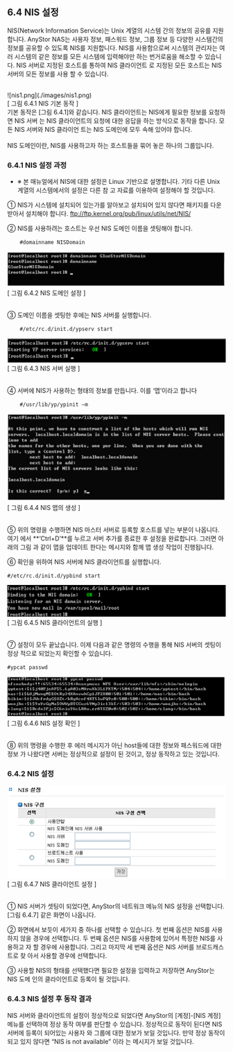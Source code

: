 ## 6.4 NIS 설정

NIS(Network Information Service)는 Unix 계열의 시스템 간의 정보의 공유를 지원합니다.
AnyStor NAS는 사용자 정보, 패스워드 정보, 그룹 정보 등 다양한 시스템간의 정보를 공유할 수 있도록
NIS를 지원합니다. NIS를 사용함으로써 시스템의 관리자는 여러 시스템의 같은 정보를 모든 시스템에
입력해야만 하는 번거로움을 해소할 수 있습니다. NIS 서버로 지정된 호스트를 통하여 NIS 클라이언트
로 지정된 모든 호스트는 NIS 서버의 모든 정보를 사용 할 수 있습니다.

<br>
![nis1.png](./images/nis1.png) <br>
[ 그림 6.4.1 NIS 기본 동작 ]

<br>
기본 동작은 [그림 6.4.1]와 같습니다. NIS 클라이언트는 NIS에게 필요한 정보를 요청하면 NIS 서버
는 NIS 클라이언트의 요청에 대한 응답을 하는 방식으로 동작을 합니다. 모든 NIS 서버와 NIS 클라이언
트는 NIS 도메인에 모두 속해 있어야 합니다.
<br><br>
NIS 도메인이란, NIS를 사용하고자 하는 호스트들을 묶어 놓은 하나의 그룹입니다.

### 6.4.1 NIS 설정 과정

+ ※ 본 매뉴얼에서 NIS에 대한 설정은 Linux 기반으로 설명합니다. 기타 다른 Unix 계열의 시스템에서의 설정은 다른 참
고 자료를 이용하여 설정해야 할 것입니다.

① NIS가 시스템에 설치되어 있는가를 알아보고 설치되어 있지 않다면 패키지를 다운 받아서 설치해야 합니다. <ftp://ftp.kernel.org/pub/linux/utils/net/NIS/>

② NIS를 사용하려는 호스트는 우선 NIS 도메인 이름을 셋팅해야 합니다.

```
	#domainname NISDomain
```

![nis2.png](./images/nis2.png) <br>
[ 그림 6.4.2 NIS 도메인 설정 ]

<br>
③ 도메인 이름을 셋팅한 후에는 NIS 서버를 실행합니다.

```
	#/etc/rc.d/init.d/ypserv start
```
![nis3.png](./images/nis3.png) <br>
[ 그림 6.4.3 NIS 서버 실행 ]

<br>
④ 서버에 NIS가 사용하는 형태의 정보를 만듭니다. 이를 ‘맵’이라고 합니다

```
	#/usr/lib/yp/ypinit –m
```
![nis4.png](./images/nis4.png) <br>
[ 그림 6.4.4  NIS 맵의 생성 ]

<br>
⑤ 위의 명령을 수행하면 NIS 마스터 서버로 등록할 호스트를 넣는 부분이 나옵니다. 여기
에서 **‘Ctrl+D’**를 누르고 서버 추가를 종료한 후 설정을 완료합니다. 그러면 아래의 그림
과 같이 맵을 업데이트 한다는 메시지와 함께 맵 생성 작업이 진행됩니다.

⑥ 확인을 위하여 NIS 서버에 NIS 클라이언트를 실행합니다.

```
#/etc/rc.d/init.d/ypbind start
```
![nis5.png](./images/nis5.png) <br>
[ 그림 6.4.5  NIS 클라이언트의 실행 ]

<br>
⑦ 설정이 모두 끝났습니다. 이제 다음과 같은 명령의 수행을 통해 NIS 서버의 셋팅이 정상
적으로 되었는지 확인할 수 있습니다.

```
#ypcat passwd
```
![nis6.png](./images/nis6.png) <br>
[ 그림 6.4.6 NIS 설정 확인 ]

<br>
⑧ 위의 명령을 수행한 후 에러 메시지가 아닌 host들에 대한 정보와 패스워드에 대한 정보
가 나왔다면 서버는 정상적으로 설정이 된 것이고, 정상 동작하고 있는 것입니다.

### 6.4.2 NIS 설정

![nis7.png](./images/nis7.png) <br>
[ 그림 6.4.7 NIS 클라이언트 설정 ]

<br>
① NIS 서버가 셋팅이 되었다면, AnyStor의 네트워크 메뉴의 NIS 설정을 선택합니다. [그림 6.4.7] 같은 화면이 나옵니다.

② 화면에서 보듯이 세가지 중 하나를 선택할 수 있습니다. 첫 번째 옵션은 NIS를 사용하지
않을 경우에 선택합니다. 두 번째 옵션은 NIS를 사용함에 있어서 특정한 NIS를 사용하고
자 할 경우에 사용합니다. 그리고 마지막 세 번째 옵션은 NIS 서버를 브로드캐스트로 찾
아서 사용할 경우에 선택합니다.

③ 사용할 NIS의 형태를 선택했다면 필요한 설정을 입력하고 저장하면 AnyStor는 NIS 도메
인의 클라이언트로 등록이 될 것입니다.

### 6.4.3 NIS 설정 후 동작 결과

NIS 서버와 클라이언트의 설정이 정상적으로 되었다면 AnyStor의 [계정]-[NIS 계정] 메뉴를 선택하여
정상 동작 여부를 판단할 수 있습니다. 정상적으로 동작이 된다면 NIS 서버에 등록이 되어있는 사용자
와 그룹에 대한 정보가 보일 것입니다. 만약 정상 동작이 되고 있지 않다면 “NIS is not available” 이라
는 메시지가 보일 것입니다.
